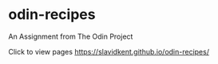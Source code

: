 # odin-recipes

An Assignment from The Odin Project

Click to view pages
https://slavidkent.github.io/odin-recipes/

